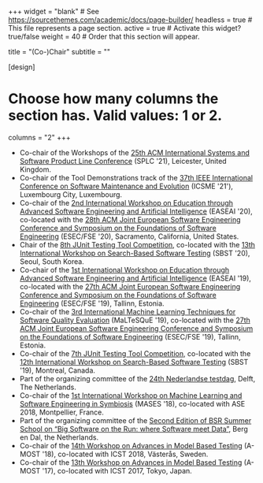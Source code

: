 +++
widget = "blank"  # See https://sourcethemes.com/academic/docs/page-builder/
headless = true  # This file represents a page section.
active = true  # Activate this widget? true/false
weight = 40  # Order that this section will appear.

title = "(Co-)Chair"
subtitle = ""

[design]
  # Choose how many columns the section has. Valid values: 1 or 2.
  columns = "2"
+++

* Co-chair of the Workshops of the [25th ACM International Systems and Software Product Line Conference](http://splc2021.net) (SPLC '21), Leicester, United Kingdom.
* Co-chair of the Tool Demonstrations track of the [37th IEEE International Conference on Software Maintenance and Evolution](https://icsme2021.github.io) (ICSME '21'), Luxembourg City, Luxembourg.
* Co-chair of the [2nd International Workshop on Education through Advanced Software Engineering and Artificial Intelligence](https://easeai.github.io/) (EASEAI '20), co-located with the [28th ACM Joint European Software Engineering Conference and Symposium on the Foundations of Software Engineering](https://2020.esec-fse.org) (ESEC/FSE '20), Sacramento, California, United States.
* Chair of the [8th JUnit Testing Tool Competition](https://sbst20.github.io/tools/), co-located with the [13th International Workshop on Search-Based Software Testing](https://sbst20.github.io) (SBST '20), Seoul, South Korea.
* Co-chair of the [1st International Workshop on Education through Advanced Software Engineering and Artificial Intelligence](https://easeai.github.io/EASEAI2019) (EASEAI '19), co-located with the [27th ACM Joint European Software Engineering Conference and Symposium on the Foundations of Software Engineering](https://esec-fse19.ut.ee) (ESEC/FSE '19), Tallinn, Estonia.
* Co-chair of the [3rd International Machine Learning Techniques for Software Quality Evaluation](https://maltesque2019.github.io/) (MaLTeSQuE '19), co-located with the [27th ACM Joint European Software Engineering Conference and Symposium on the Foundations of Software Engineering](https://esec-fse19.ut.ee) (ESEC/FSE '19), Tallinn, Estonia.
* Co-chair of the [7th JUnit Testing Tool Competition](https://sbst19.github.io/tools/), co-located with the [12th International Workshop on Search-Based Software Testing](https://sbst19.github.io) (SBST '19), Montreal, Canada.
* Part of the organizing committee of the [24th Nederlandse testdag](https://testdag2018.github.io), Delft, The Netherlands.
* Co-chair of the [1st International Workshop on Machine Learning and Software Engineering in Symbiosis](https://mases18.github.io) (MASES '18), co-located with ASE 2018, Montpellier, France.
* Part of the organizing committee of the [Second Edition of BSR Summer School on “Big Software on the Run: where Software meet Data”](http://www.3tu-bsr.nl/summerschool2018/start), Berg en Dal, the Netherlands.
* Co-chair of the [14th Workshop on Advances in Model Based Testing](https://amost2018.wordpress.com) (A-MOST '18), co-located with ICST 2018, Västerås, Sweden.
* Co-chair of the [13th Workshop on Advances in Model Based Testing](http://a-most17.zen-tools.com) (A-MOST '17), co-located with ICST 2017, Tokyo, Japan.
